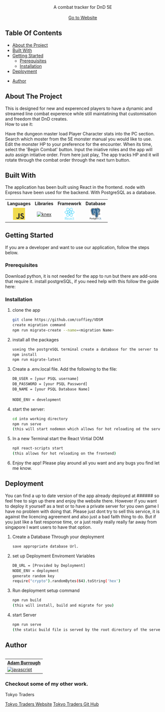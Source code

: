 <p align="center">
  <!-- <a href="https://github.com/tokyo-traders/koukan">
    <img src="https://user-images.githubusercontent.com/67497636/217703956-9a1c7261-930a-4fd4-a536-388541d7ed85.png" alt="Logo" width="480" height="250">
  </a> -->

   <p align="center">
    A combat tracker for DnD 5E
    <br/>
    <br/>
    <a href="https://VDSM.onrender.com/">Go to Website</a>

  </p>
</p>

## Table Of Contents

- [About the Project](#about-the-project)
- [Built With](#built-with)
- [Getting Started](#getting-started)
  - [Prerequisites](#prerequisites)
  - [Installation](#installation)
- [Deployment](#Deployment)
<!-- * [Roadmap](#roadmap)
- [Contributing](#contributing)
- [License](#license) -->
- [Author](#author)
<!-- * [Acknowledgements](#acknowledgements) -->

## About The Project

This is designed for new and experenced players to have a dynamic and streamed line combat experence while still maintatining that customisation and freedom that DnD creates.
<br/>
How to use it:

Have the dungeon master load Player Character stats into the PC section.
Search which moster from the 5E monster manual you would like to use.
Edit the monster HP to your preference for the encounter.
When its time, select the 'Begin Combat' button.
Input the iniative roles and the app will auto assign intiative order.
From here just play, The app tracks HP and it will rotate through the combat order through the next turn button.

## Built With

The application has been built using React in the frontend. node with Express have been used for the backend.
With PostgreSQL as a database.
</br>

<table align="center">
  <tr>
    <th>Languages</th>
    <th>Libraries</th>
    <th>Framework</th>
    <th>Database</th>
  </tr>

  <tr>
    <td align="center">
    <a href="https://developer.mozilla.org/en-US/docs/Web/JavaScript" target="_blank" rel="noreferrer"> <img src="https://raw.githubusercontent.com/devicons/devicon/master/icons/javascript/javascript-original.svg" alt="javascript" width="40" height="40"/> </a>
    </td>
    <td align="center">
      <a href="https://knexjs.org/knex-logo.png" target="_blank" rel="noreferrer"> <img src="https://knexjs.org/knex-logo.png" alt="knex" width="40" height="40"/> </a>
    </td>
 <td align="center">
      <a href="https://reactjs.org/" target="_blank" rel="noreferrer"> <img src="https://raw.githubusercontent.com/devicons/devicon/master/icons/react/react-original-wordmark.svg" alt="react" width="40" height="40"/> </a>
    </td>
    <td align="center">
      <a href="https://www.postgresql.org" target="_blank" rel="noreferrer"> <img src="https://raw.githubusercontent.com/devicons/devicon/master/icons/postgresql/postgresql-original-wordmark.svg" alt="postgresql" width="40" height="40"/> </a>
    </td>
  </tr>
<table>

## Getting Started

If you are a developer and want to use our application, follow the steps below.

### Prerequisites

Download python, it is not needed for the app to run but there are add-ons that require it.
install postgreSQL, if you need help with this follow the guide here:

### Installation

1. clone the app
   ```sh
   git clone https://github.com/coffiey/VDSM
   create migration command
   npm run migrate-create --name=<migration Name>
   ```
2. install all the packages
   ```sh
   useing the postgreSQL terminal create a database for the server to use.
   npm install
   npm run migrate-latest
   ```
3. Create a .env.local file. Add the following to the file:

   ```sh
   DB_USER = [your PSQL username]
   DB_PASSWORD = [your PSQL Password]
   DB_NAME = [your PSQL Database Name]

   NODE_ENV = development
   ```

4. start the server:
   ```sh
   cd into working directory
   npm run serve
   (this will start nodemon which allows for hot reloading od the server)
   ```
5. In a new Terminal start the React Virtial DOM

   ```sh
   npX react-scripts start
   (this allows for hot reloading on the frontend)
   ```

6. Enjoy the app! Please play around all you want and any bugs you find let me know.

## Deployment

You can find a up to date version of the app already deployed at ###### so feel free to sign up there and enjoy the website there. However if you want to deploy it yourself as a test or to have a private server for you own game I have no problem with doing that. Please just dont try to sell this service, it is against the licencing agreement and also just a bad faith thing to do. But if you just like a fast response time, or a just really really really far away from singapore I want users to have that option.

1. Create a Database Through your deployment

   ```sh
   save appropriate database Url.
   ```

2. set up Deployment Enviroment Variables
   ```sh
   DB_URL = [Provided by Deployment]
   NODE_ENV = deployment
   generate random key
   require("crypto").randomBytes(64).toString('hex')
   ```
3. Run deployment setup command

   ```sh
   npm run build
   (this will install, build and migrate for you)
   ```

4. start Server
   ```sh
   npm run serve
   (the static build file is served by the root directory of the server, so running the command will load both front and backend.)
   ```

## Author

<table align="center">
  <tr>
    <th>
      <a href="https://github.com/Coffiey"> Adam Burrough </a>
    </th>
  </tr>
  <tr>
  <td>
    <a href="https://github.com/Coffiey" target="_blank" rel="noreferrer">
    <img src="https://user-images.githubusercontent.com/67497636/217795795-7a3869b0-6373-4b43-bacf-ed5f08b046ea.jpeg" alt="javascript" width="150" height="150"/> </a>

  </td>
  </tr>
  </table>

<p align="center">
    <h3>Checkout some of my other work.</h3>
    <p>Tokyo Traders</p>
    <a href="https://tokyotraders.onrender.com/">Tokyo Traders Website</a>
    <a href="https://tokyotraders.onrender.com/">Tokyo Traders Git Hub</a>
  </p>
</p>
